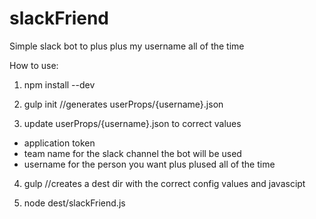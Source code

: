 # slackFriend
Simple slack bot to plus plus my username all of the time



How to use:


1. npm install --dev

2. gulp init //generates userProps/{username}.json

3. update userProps/{username}.json to correct values
* application token
* team name for the slack channel the bot will be used
* username for the person you want plus plused all of the time

4. gulp //creates a dest dir with the correct config values and javascipt

5. node dest/slackFriend.js
